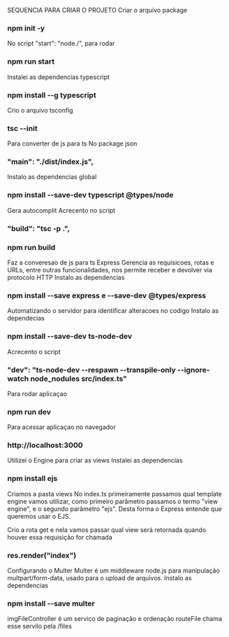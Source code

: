 SEQUENCIA PARA CRIAR O PROJETO
Criar o arquivo package
### npm init -y
No script "start": "node./", para rodar 
### npm run start
Instalei as dependencias typescript
### npm install --g typescript
Crio o arquivo tsconfig
### tsc --init
Para converter de js para ts
No package json
### "main": "./dist/index.js",
Instalo as dependencias global
### npm install --save-dev typescript @types/node
Gera autocomplit
Acrecento no script
### "build": "tsc -p .",
### npm run build
Faz a converesao de js para ts
Express
Gerencia as requisicoes, rotas e URLs, entre outras funcionalidades, nos permite receber e devolver via protocolo HTTP
Instalo as dependencias
### npm install --save express e --save-dev @types/express
Automatizando o servidor para identificar alteracoes no codigo
Instalo as dependecias
### npm install --save-dev ts-node-dev
Acrecento o script
### "dev": "ts-node-dev --respawn --transpile-only --ignore-watch node_nodules src/index.ts"
Para rodar aplicaçao
### npm run dev
Para acessar aplicaçao no navegador
### http://localhost:3000
Utilizei o Engine para criar as views
Instalei as dependencias
### npm install ejs
Criamos a pasta views
No index.ts primeiramente passamos qual template engine vamos utilizar, como primeiro parâmetro passamos o termo "view engine", e o segundo parâmetro "ejs". Desta forma o Express entende que queremos usar o EJS.

Crio a rota get e nela vamos passar qual view será retornada quando houver essa requisição for chamada
### res.render("index")

Configurando o Multer
Multer é um middleware node.js para manipulação multpart/form-data, usado para o upload de arquivos.
Instalo as dependencias
### npm install --save multer



imgFileController é um servico de paginação e ordenação
routeFile chama esse servilo pela /files